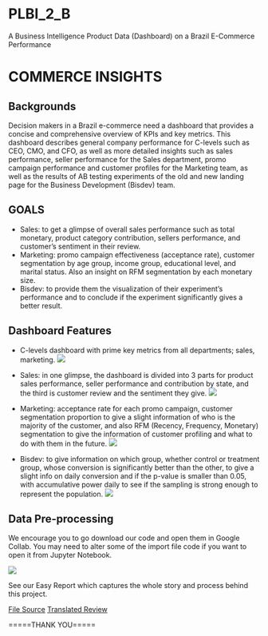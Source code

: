 # PLBI_2_B
A Business Intelligence Product Data (Dashboard) on a Brazil E-Commerce Performance


# **COMMERCE INSIGHTS**

## **Backgrounds**
  Decision makers in a Brazil e-commerce need a dashboard that provides a concise and comprehensive overview of KPIs and key metrics. This dashboard describes general company performance for C-levels such as CEO, CMO, and CFO, as well as more detailed insights such as sales performance, seller performance for the Sales department, promo campaign performance and customer profiles for the Marketing team, as well as the results of AB testing experiments of the old and new landing page for the Business Development (Bisdev) team.
  

## **GOALS**
- Sales: to get a glimpse of overall sales performance such as total monetary, product category contribution, sellers performance, and customer’s sentiment in their review.
- Marketing: promo campaign effectiveness (acceptance rate), customer segmentation by age group, income group, educational level, and marital status. Also an insight on RFM segmentation by each monetary size.
- Bisdev: to provide them the visualization of their experiment’s performance and to conclude if the experiment significantly gives a better result.

## **Dashboard Features**
- C-levels dashboard with prime key metrics from all departments; sales, marketing.
![](https://drive.google.com/file/d/190KQaQ3fDddhe7Tid8GuMoLcm-TZU9po/view?usp=sharing)

- Sales: in one glimpse, the dashboard is divided into 3 parts for product sales performance, seller performance and contribution by state, and the third is customer review and the sentiment they give.
![](https://drive.google.com/file/d/16GPSu7OTxW8fPks4dJXDKjkpzQYZmTFe/view?usp=sharing)

- Marketing: acceptance rate for each promo campaign, customer segmentation proportion to give a slight information of who is the majority of the customer, and also RFM (Recency, Frequency, Monetary) segmentation to give the information of customer profiling and what to do with them in the future.
![](https://drive.google.com/file/d/1SLkB3-4qwX2zG8AX_6_AY9HdTL2BoiAJ/view?usp=sharing)

- Bisdev: to give information on which group, whether control or treatment group, whose conversion is significantly better than the other, to give a slight info on daily conversion and if the p-value is smaller than 0.05, with accumulative power daily to see if the sampling is strong enough to represent the population.
![](https://drive.google.com/file/d/1mMdwtcMAyY6VaeDpGciUtdXid4C-9ZwH/view?usp=sharing)


## **Data Pre-processing**
  We encourage you to go download our code and open them in Google Collab. You may need to alter some of the import file code if you want to open it from Jupyter Notebook.

![](https://drive.google.com/file/d/1Ii_2O9nr-oZE1NC7skDeoaMNLBB7Pc6X/view?usp=sharing)

See our Easy Report which captures the whole story and process behind this project.

[File Source](https://docs.google.com/spreadsheets/d/18KU6qUlrrretAxLVVk7EjIDiijNnWPoP/edit?usp=sharing&ouid=109000084097965733682&rtpof=true&sd=true)
[Translated Review](https://docs.google.com/spreadsheets/d/1WVjHydFFXRwgTXv0kYfMVGGu73ykLRbW/edit?usp=sharing&ouid=109000084097965733682&rtpof=true&sd=true)

=====THANK YOU=====
